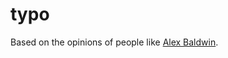 typo
====

Based on the opinions of people like [Alex Baldwin](http://alexbaldwin.com/all-the-fonts-youll-ever-need/).
